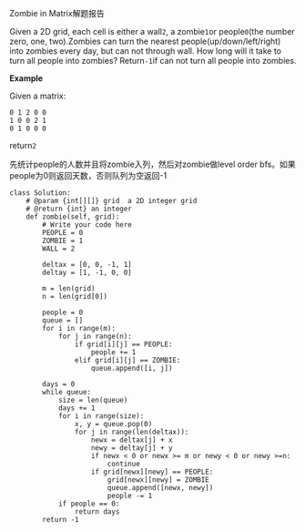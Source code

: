 Zombie in Matrix解题报告

Given a 2D grid, each cell is either a wall`2`, a zombie`1`or people`0`\(the number zero, one, two\).Zombies can turn the nearest people\(up/down/left/right\) into zombies every day, but can not through wall. How long will it take to turn all people into zombies? Return`-1`if can not turn all people into zombies.

**Example**

Given a matrix:

```
0 1 2 0 0
1 0 0 2 1
0 1 0 0 0

```

return`2`

先统计people的人数并且将zombie入列，然后对zombie做level order bfs。如果people为0则返回天数，否则队列为空返回-1  


```
class Solution:
    # @param {int[][]} grid  a 2D integer grid
    # @return {int} an integer
    def zombie(self, grid):
        # Write your code here
        PEOPLE = 0
        ZOMBIE = 1
        WALL = 2

        deltax = [0, 0, -1, 1]
        deltay = [1, -1, 0, 0]

        m = len(grid)
        n = len(grid[0])

        people = 0
        queue = []
        for i in range(m):
            for j in range(n):
                if grid[i][j] == PEOPLE:
                    people += 1
                elif grid[i][j] == ZOMBIE:
                    queue.append([i, j])

        days = 0
        while queue:
            size = len(queue)
            days += 1
            for i in range(size):
                x, y = queue.pop(0)
                for j in range(len(deltax)):
                    newx = deltax[j] + x
                    newy = deltay[j] + y
                    if newx < 0 or newx >= m or newy < 0 or newy >=n:
                        continue
                    if grid[newx][newy] == PEOPLE:
                        grid[newx][newy] = ZOMBIE
                        queue.append([newx, newy])
                        people -= 1
            if people == 0:
                return days
        return -1
```



